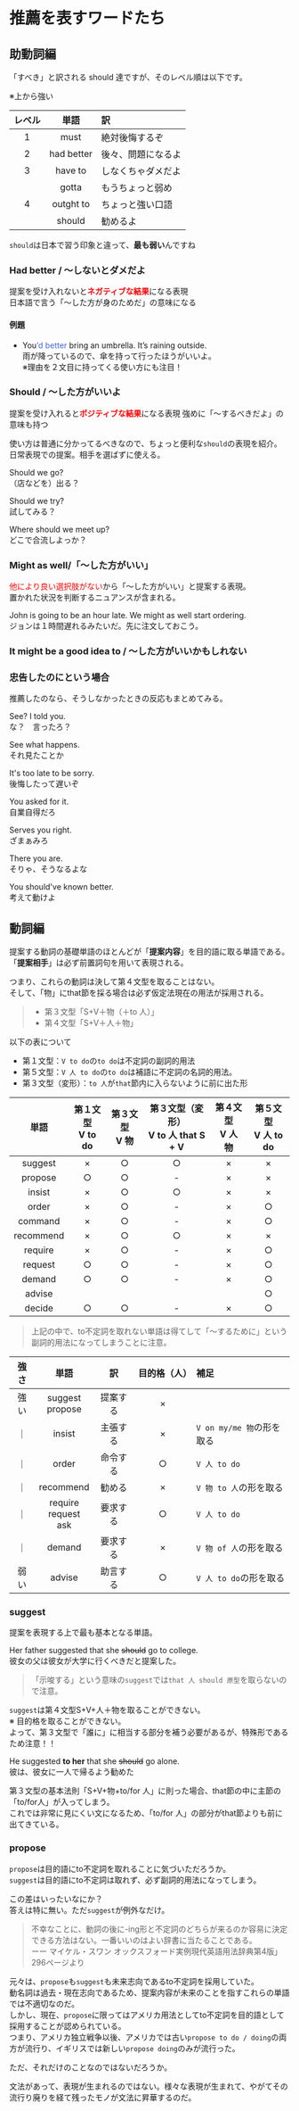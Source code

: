 # 推薦を表すワードたち

## 助動詞編

「すべき」と訳される should 達ですが、そのレベル順は以下です。

※上から強い

| レベル |    単語    | 訳                 |
| :----: | :--------: | :----------------- |
|   1    |    must    | 絶対後悔するぞ     |
|   2    | had better | 後々、問題になるよ |
|   3    |  have to   | しなくちゃダメだよ |
|        |   gotta    | もうちょっと弱め   |
|   4    | outght to  | ちょっと強い口語   |
|        |   should   | 勧めるよ           |

`should`は日本で習う印象と違って、**最も弱い**んですね

### Had better / ～しないとダメだよ

提案を受け入れないと<font color=red>**ネガティブな結果**</font>になる表現  
日本語で言う「～した方が身のためだ」の意味になる

#### 例題

- You<font color=royalblue>’d better</font> bring an umbrella. It’s raining outside.  
   雨が降っているので、傘を持って行ったほうがいいよ。  
  ※理由を２文目に持ってくる使い方にも注目！

### Should / ～した方がいいよ

提案を受け入れると<font color=red>**ポジティブな結果**</font>になる表現
強めに「～するべきだよ」の意味も持つ

使い方は普通に分かってるべきなので、ちょっと便利な`should`の表現を紹介。  
日常表現での提案。相手を選ばずに使える。

Should we go?  
（店などを）出る？

Should we try?  
試してみる？

Where should we meet up?  
どこで合流しよっか？

### Might as well/「～した方がいい」

<font color=red>他により良い選択肢がない</font>から「～した方がいい」と提案する表現。  
置かれた状況を判断するニュアンスが含まれる。

John is going to be an hour late. We might as well start ordering.  
ジョンは１時間遅れるみたいだ。先に注文しておこう。

### It might be a good idea to / ～した方がいいかもしれない

### 忠告したのにという場合

推薦したのなら、そうしなかったときの反応もまとめてみる。

See? I told you.  
な？　言ったろ？

See what happens.  
それ見たことか

It's too late to be sorry.  
後悔したって遅いぞ

You asked for it.  
自業自得だろ

Serves you right.  
ざまぁみろ

There you are.  
そりゃ、そうなるよな

You should've known better.  
考えて動けよ

## 動詞編

提案する動詞の基礎単語のほとんどが「**提案内容**」を目的語に取る単語である。  
「**提案相手**」は必ず前置詞句を用いて表現される。

つまり、これらの動詞は決して第４文型を取ることはない。  
そして、「物」にthat節を採る場合は必ず仮定法現在の用法が採用される。

> - 第３文型「S+V＋物（＋to 人）」
> - 第４文型「S+V＋人＋物」

以下の表について

- 第１文型：`V to do`の`to do`は不定詞の副詞的用法
- 第５文型：`V 人 to do`の`to do`は補語に不定詞の名詞的用法。
- 第３文型（変形）：`to 人`が`that`節内に入らないように前に出た形

|単語|第１文型<br>V to do|第３文型<br>V 物 | 第３文型（変形）<br>V to 人 that S + V |第４文型<br>V 人 物 | 第５文型<br>V 人 to do|
|:--:|:--:|:--:|:--:|:--:|:--:|
|suggest|×|○|○|×|×|
|propose|○|○|-|×|×|
|insist|×|○|○|×|×|
|order|×|○|-|×|○|
|command|×|○|-|×|○|
|recommend|×|○|○|×|×|
|require|×|○|-|×|○|
|request|○|○|-|×|○|
|demand|○|○|-|×|○|
|advise|||||○|
|decide|○|○|-|×|○|

> 上記の中で、to不定詞を取れない単語は得てして「〜するために」という副詞的用法になってしまうことに注意。

| 強さ| 単語 | 訳 | 目的格（人） | 補足 |
| :--: | :--: | :--: | :--: | :-- |
|強い|suggest<br>propose | 提案する | × | |
|｜| insist | 主張する | × | `V on my/me 物`の形を取る|
|｜| order | 命令する | ○ | `V 人 to do` |
|｜| recommend | 勧める | × | `V 物 to 人`の形を取る |
|｜| require<br>request<br>ask | 要求する | ○ | `V 人 to do` |
|｜| demand | 要求する | × | `V 物 of 人`の形を取る |
|弱い| advise | 助言する | ○ | `V 人 to do`の形を取る|

### suggest

提案を表現する上で最も基本となる単語。

Her father suggested that she ~~should~~ go to college.  
彼女の父は彼女が大学に行くべきだと提案した。

> 「示唆する」という意味の`suggest`では`that 人 should 原型`を取らないので注意。

`suggest`は第４文型S+V+人＋物を取ることができない。  
※ 目的格を取ることができない。  
よって、第３文型で「誰に」に相当する部分を補う必要があるが、特殊形であるため注意！！

He suggested **to her** that she ~~should~~ go alone.  
彼は、彼女に一人で帰るよう勧めた

第３文型の基本法則「S+V+物+to/for 人」に則った場合、that節の中に主節の「to/for人」が入ってしまう。  
これでは非常に見にくい文になるため、「to/for 人」の部分がthat節よりも前に出てきている。

### propose

`propose`は目的語にto不定詞を取れることに気づいただろうか。  
`suggest`は目的語にto不定詞は取れず、必ず副詞的用法になってしまう。

この差はいったいなにか？  
答えは特に無い。ただ`suggest`が例外なだけ。

> 不幸なことに、動詞の後に-ing形と不定詞のどちらが来るのか容易に決定できる方法はない。一番いいのはよい辞書に当たることである。  
> ーー マイケル・スワン オックスフォード実例現代英語用法辞典第4版」296ページより

元々は、`propose`も`suggest`も未来志向であるto不定詞を採用していた。  
動名詞は過去・現在志向であるため、提案内容が未来のことを指すこれらの単語では不適切なのだ。  
しかし、現在、`propose`に限ってはアメリカ用法としてto不定詞を目的語として採用することが認められている。  
つまり、アメリカ独立戦争以後、アメリカでは古い`propose to do / doing`の両方が流行り、イギリスでは新しい`propose doing`のみが流行った。

ただ、それだけのことなのではないだろうか。

文法があって、表現が生まれるのではない。様々な表現が生まれて、やがてその流行り廃りを経て残ったモノが文法に昇華するのだ。
